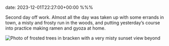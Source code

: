 date: 2023-12-01T22:27:00+00:00
%%%

Second day off work. Almost all the day was taken up with some errands in town, a misty and frosty run in the woods, and putting yesterday’s course into practice making ramen and gyoza at home.

![Photo of frosted trees in bracken with a very misty sunset view beyond](frosty.jpg)
